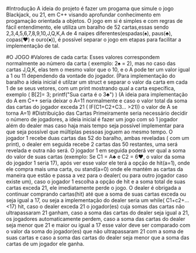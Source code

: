 #Introdução
  A ideia do projeto é fazer um progama que simule o jogo Blackjack, ou 21, em C++ visando aprofundar conhecimento em progamação orientada a objetos. O jogo em si é simples e com regras de fácil entendimento, ele utiliza um baralho de 52 cartas,essas sendo 2,3,4,5,6,7,8,9,10,J,Q,K,A de 4 naipes diferentes(espadas(♠), paus(♣), copas(♥) e ouro(♦)), é possível separar o jogo em etapas para facilitar a implementação de tal.
  
  #O JOGO
    #Valores de cada carta: 
          Esses valores correspondem normalmente ao número da carta ( exemplo: 2♠ = 2), mas no caso das cartas J,Q,K, elas tem o mesmo valor que o 10, e o A pode ter um valor igual a 1 ou 11 dependendo da vontade do jogador.
          (Para implementação do baralho a ideia inicial é utilzar um struct e separar o valor da carta em cada 1 de se seus vetores, com um print mostrando qual a carta específica, exemplo ( B[2]= 3; printf("Sua carta é o 3♣") )
          (A ideia para implementação do A em C++ seria deixar o A=11 normalmente e caso o valor total da soma das cartas do jogador exceda 21 ( IF(C1+C2+C3... >21)) o valor de A se torna A=1)
    #Distribuição das Cartas
          Primeiramente seria necessário decidir o número de jogadores, a ideia inicial é fazer um jogo com só 1 jogador além do dealer mas caso haja mais tempo seja possível implementar para que seja possível que múltiplas pessoas joguem ao mesmo tempo.
          O jogador 1 recebe duas cartas das 52 do baralho, ambas reveladas ( com um print), o dealer em seguida recebe 2 cartas das 50 restantes, uma será revelada e outra não será. O jogador 1 em seguida poderá ver qual a soma do valor de suas cartas (exemplo: Se C1 = A♣ e C2 = 6♥, o valor da soma do jogador 1 seria 17), após ver esse valor ele terá a opção de hit(a=1), onde ele compra mais uma carta, ou stand(a=0) onde ele mantém as cartas da maneira que estão e passa a vez para o dealer( ou para outro jogador caso existe um), caso o jogador 1 escolha a opção de hit e a soma total de suas cartas exceda 21, ele imediatamente perde o jogo.
          O dealer é obrigada a continuar comprando cartas(hit) até que a soma de suas cartas exceda ou seja igual a 17, ou seja a implementação do dealer seria um while( C1+c2+...<17) hit, caso o dealer exceda 21 o jogador(es) cuja somas das cartas não ultrapassaram 21 ganham, caso a soma das cartas do dealer seja igual a 21, os jogadores automaticamente perdem, caso a soma das cartas do dealer seja menor que 21 e maior ou igual a 17 esse valor deve ser comparado com o valor da soma do jogador(es) que não ultrapassaram 21 com a soma de suas cartas e caso a soma das cartas do dealer seja menor que a soma das cartas de um jogador ele ganha.
          
    
    
    
